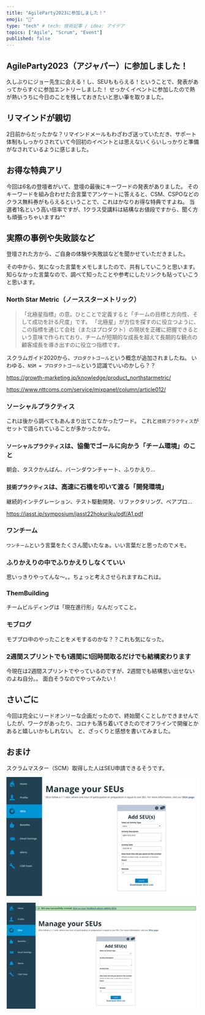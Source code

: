 ```yaml
---
title: "AgileParty2023に参加しました！"
emoji: "🙌"
type: "tech" # tech: 技術記事 / idea: アイデア
topics: ["Agile", "Scrum", "Event"]
published: false
---
```


## AgileParty2023（アジャパー）に参加しました！

久しぶりにジョー先生に会える！し、SEUももらえる！ということで、発表があってからすぐに参加エントリーしました！
せっかくイベントに参加したので熱が熱いうちに今日のことを残しておきたいと思い筆を取りました。

## リマインドが親切

2日前からだったかな？リマインドメールもわざわざ送っていただき、サポート体制もしっかりされていて今回初のイベントとは思えないくらいしっかりと準備がなされているように感じました。

## お得な特典アリ
今回は6名の登壇者がいて、登壇の最後にキーワードの発表がありました。
そのキーワードを組み合わせた合言葉でアンケートに答えると、CSM、CSPOなどのクラス無料券がもらえるということで、これはかなりお得な特典ですよね。
当選者1名という高い倍率ですが、1クラス受講料は結構なお値段ですから、聞く方も頑張っちゃいますね^^

## 実際の事例や失敗談など
登壇された方から、ご自身の体験や失敗談などを聞かせていただきました。

その中から、気になった言葉をメモしましたので、共有していこうと思います。
知らなかった言葉なので、調べて知ったことや参考にしたリンクも貼っていこうと思います。

### North Star Metric（ノーススターメトリック）

> 「北極星指標」の意。ひとことで定義すると「チームの目標と方向性、そして成功を計る尺度」です。
> 「北極星」が方位を探すのに役立つように、この指標を通じて会社（またはプロダクト）の現状を正確に把握できるという意味で作られており、チームが短期的な成長を超えて長期的な観点の顧客成長を導き出すのに役立つ指標です。

スクラムガイド2020から、`プロダクトゴール`という概念が追加されましたね。
いわゆる、`NSM = プロダクトゴール`という認識でいいのかしら？？


https://growth-marketing.jp/knowledge/product_northstarmetric/

https://www.nttcoms.com/service/mixpanel/column/article012/

### ソーシャルプラクティス
これは後から調べてもあんまり出てこなかったワード。
これと`技術プラクティス`がセットで語られていることが多かったかな。

### `ソーシャルプラクティス`は、協働でゴールに向かう「チーム環境」のこと
朝会、タスクかんばん、バーンダウンチャート、ふりかえり...

### `技術プラクティス`は、高速に石橋を叩いて渡る「開発環境」
継続的インテグレーション、テスト駆動開発、リファクタリング、ペアプロ...

https://jasst.jp/symposium/jasst22hokuriku/pdf/A1.pdf

### ワンチーム
`ワンチーム`という言葉をたくさん聞いたなぁ。いい言葉だと思ったのでメモ。

### ふりかえりの中でふりかえりしなくていい
思いっきりやってんな〜。。ちょっと考えさせられますねこれは。

### ThemBuild**ing**
チームビルディングは「現在進行形」なんだってこと。

### モブログ
モブプロ中のやったことをメモするのかな？？これも気になった。

### 2週間スプリントでも1週間に1回時間取るだけでも結構変わります
今現在は2週間スプリントでやっているのですが、2週間でも結構思い出せないのよね自分。。
面白そうなのでやってみたい！

## さいごに
今回は完全にリードオンリーな企画だったので、終始聞くことしかできませんでしたが、ワークがあったり、コロナも落ち着いてきたのでオフラインで開催とかあると嬉しいかもしれない。
と、ざっくりと感想を書いてみました。


## おまけ
スクラムマスター（SCM）取得した人はSEU申請できるそうです。

![](/images/agile-partiy-2023/2023-09-16-19-30-27.png)

![](/images/agile-partiy-2023/2023-09-16-19-31-46.png)